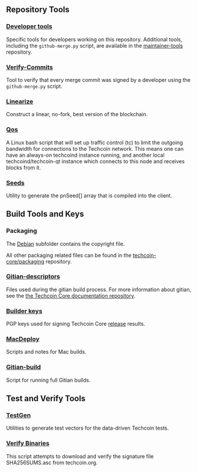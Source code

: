 Repository Tools
---------------------

### [Developer tools](/contrib/devtools) ###
Specific tools for developers working on this repository.
Additional tools, including the `github-merge.py` script, are available in the [maintainer-tools](https://github.com/techcoin-core/techcoin-maintainer-tools) repository.

### [Verify-Commits](/contrib/verify-commits) ###
Tool to verify that every merge commit was signed by a developer using the `github-merge.py` script.

### [Linearize](/contrib/linearize) ###
Construct a linear, no-fork, best version of the blockchain.

### [Qos](/contrib/qos) ###

A Linux bash script that will set up traffic control (tc) to limit the outgoing bandwidth for connections to the Techcoin network. This means one can have an always-on techcoind instance running, and another local techcoind/techcoin-qt instance which connects to this node and receives blocks from it.

### [Seeds](/contrib/seeds) ###
Utility to generate the pnSeed[] array that is compiled into the client.

Build Tools and Keys
---------------------

### Packaging ###
The [Debian](/contrib/debian) subfolder contains the copyright file.

All other packaging related files can be found in the [techcoin-core/packaging](https://github.com/techcoin-core/packaging) repository.

### [Gitian-descriptors](/contrib/gitian-descriptors) ###
Files used during the gitian build process. For more information about gitian, see the [the Techcoin Core documentation repository](https://github.com/techcoin-core/docs).

### [Builder keys](/contrib/builder-keys)
PGP keys used for signing Techcoin Core [release](/doc/release-process.md) results.

### [MacDeploy](/contrib/macdeploy) ###
Scripts and notes for Mac builds.

### [Gitian-build](/contrib/gitian-build.py) ###
Script for running full Gitian builds.

Test and Verify Tools
---------------------

### [TestGen](/contrib/testgen) ###
Utilities to generate test vectors for the data-driven Techcoin tests.

### [Verify Binaries](/contrib/verifybinaries) ###
This script attempts to download and verify the signature file SHA256SUMS.asc from techcoin.org.
